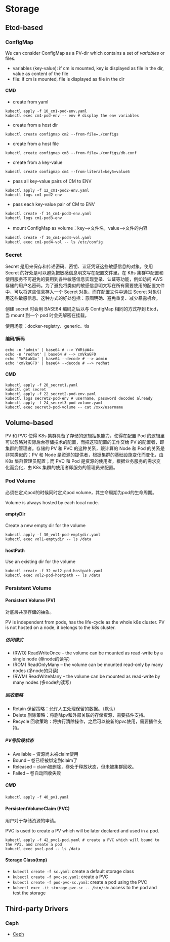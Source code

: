 # Storage

## Etcd-based

### ConfigMap

We can consider ConfigMap as a PV-dir which contains a set of *variables* or files.  

- variables (key-value): if cm is mounted, key is displayed as file in the dir, value as content of the file
- file: if cm is mounted, file is displayed as file in the dir

#### CMD

- create from yaml

```shell
kubectl apply -f 10_cm1-pod-env.yaml 
kubectl exec cm1-pod-env -- env # display the env variables
```

- create from a host dir

```shell 
kubectl create configmap cm2 --from-file=./configs
```

- create from a host file

```shell
kubectl create configmap cm3 --from-file=./configs/db.conf
```

- create from a key-value

```shell
kubectl create configmap cm4 --from-literal=key5=value5 
```

- pass all key-value pairs of CM to ENV

```shell
kubectl apply -f 12_cm1-pod2-env.yaml
kubectl logs cm1-pod2-env
```

- pass each key-value pair of  CM to ENV

```shell
kubectl create -f 14_cm1-pod3-env.yaml
kubectl logs cm1-pod3-env
```

- mount ConfigMap as volume：key-->文件名，value-->文件的内容

```shell
kubectl create -f 16_cm1-pod4-vol.yaml
kubectl exec cm1-pod4-vol -- ls /etc/config
```

### Secret

Secret 是用来保存和传递密码、密钥、认证凭证这些敏感信息的对象。使用 Secret 的好处是可以避免把敏感信息明文写在配置文件里。在 K8s 集群中配置和使用服务不可避免的要用到各种敏感信息实现登录、认证等功能，例如访问 AWS 存储的用户名密码。为了避免将类似的敏感信息明文写在所有需要使用的配置文件中，可以将这些信息存入一个 Secret 对象，而在配置文件中通过 Secret 对象引用这些敏感信息。这种方式的好处包括：意图明确、避免重复、减少暴露机会。

创建 secret 时会用 BASE64 编码之后以与 ConfigMap 相同的方式存到 Etcd，当 mount 到一个 pod 时会先解密在挂载。

使用场景：docker-registry、generic、tls

#### 编码/解码

```shell
echo -n 'admin' | base64 # --> YWRtaW4=
echo -n 'redhat' | base64 # --> cmVkaGF0
echo 'YWRtaW4=' | base64 --decode # --> admin
echo 'cmVkaGF0' | base64 --decode # --> redhat
```

#### CMD

```shell
kubectl apply -f 20_secret1.yaml
kubectl get secret
kubectl apply -f 22_secret2-pod-env.yaml
kubectl logs secret2-pod-env # username, password decoded already
kubectl apply -f 24_secret3-pod-volume.yaml
kubectl exec secret3-pod-volume -- cat /xxx/username
```

## Volume-based

PV 和 PVC 使得 K8s 集群具备了存储的逻辑抽象能力，使得在配置 Pod 的逻辑里可以忽略对实际后台存储技术的配置，而把这项配置的工作交给 PV 的配置者，即集群的管理者。存储的 PV 和 PVC 的这种关系，跟计算的 Node 和 Pod 的关系是非常类似的：PV 和 Node 是资源的提供者，根据集群的基础设施变化而变化，由 K8s 集群管理员配置；而 PVC 和 Pod 是资源的使用者，根据业务服务的需求变化而变化，由 K8s 集群的使用者即服务的管理员来配置。

### Pod Volume
必须在定义pod的时候同时定义pod volume，其生命周期为pod的生命周期。

Volume is always hosted by each local node. 

#### emptyDir
Create a new empty dir for the volume

```shell
kubectl apply -f 30_vol1-pod-emptydir.yaml
kubectl exec vol1-emptydir -- ls /data
```

#### hostPath
Use an existing dir for the volume

```shell
kubectl create -f 32_vol2-pod-hostpath.yaml
kubectl exec vol2-pod-hostpath -- ls /data 
```

### Persistent Volume
#### Persistent Volume (PV)
对底层共享存储的抽象。

PV is independent from pods, has the life-cycle as the whole k8s cluster. PV is not hosted on a node, it belongs to the k8s cluster.

##### 访问模式
- (RWO) ReadWriteOnce – the volume can be mounted as read-write by a single node (单node的读写) 
- (ROM) ReadOnlyMany – the volume can be mounted read-only by many nodes (多node的只读) 
- (RWM) ReadWriteMany – the volume can be mounted as read-write by many nodes (多node的读写) 

##### 回收策略
- Retain 保留策略：允许人工处理保留的数据。（默认）
- Delete 删除策略：将删除pv和外部关联的存储资源，需要插件支持。
- Recycle 回收策略：将执行清除操作，之后可以被新的pvc使用，需要插件支持。

##### PV卷阶段状态
- Available – 资源尚未被claim使用
- Bound – 卷已经被绑定到claim了
- Released – claim被删除，卷处于释放状态，但未被集群回收。
- Failed – 卷自动回收失败

##### CMD

```shell
kubectl apply -f 40_pv1.yaml
```

#### PersistentVolumeClaim (PVC)
用户对于存储资源的申请。

PVC is used to create a PV which will be later declared and used in a pod.

```shell
kubectl apply -f 42_pvc1-pod.yaml # create a PVC which will bound to the PV1, and create a pod
kubuctl exec pvc1-pod -- ls /data
```

#### Storage Class(tmp)
- `kubectl create -f sc.yaml`: create a default storage class
- `kubectl create -f pvc-sc.yaml`: create a PVC
- `kubectl create -f pod-pvc-sc.yaml`: create a pod using the PVC
- `kubectl exec -it storage-pvc-sc -- /bin/sh`: access to the pod and test the storage

## Third-party Drivers

### Ceph

- [Ceph](ceph/README.md)



